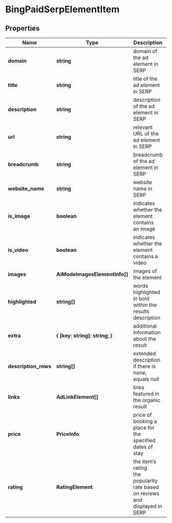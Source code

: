 # BingPaidSerpElementItem

## Properties

| Name | Type | Description | Notes |
|------------ | ------------- | ------------- | -------------|
**domain** | **string** | domain of the ad element in SERP |[optional]|
**title** | **string** | title of the ad element in SERP |[optional]|
**description** | **string** | description of the ad element in SERP |[optional]|
**url** | **string** | relevant URL of the ad element in SERP |[optional]|
**breadcrumb** | **string** | breadcrumb of the ad element in SERP |[optional]|
**website_name** | **string** | website name in SERP |[optional]|
**is_image** | **boolean** | indicates whether the element contains an image |[optional]|
**is_video** | **boolean** | indicates whether the element contains a video |[optional]|
**images** | **AiModeImagesElementInfo[]** | images of the element |[optional]|
**highlighted** | **string[]** | words highlighted in bold within the results description |[optional]|
**extra** | **{ [key: string]: string; }** | additional information about the result |[optional]|
**description_rows** | **string[]** | extended description<br>if there is none, equals null |[optional]|
**links** | **AdLinkElement[]** | links featured in the organic result |[optional]|
**price** | **PriceInfo** | price of booking a place for the specified dates of stay |[optional]|
**rating** | **RatingElement** | the item’s rating <br>the popularity rate based on reviews and displayed in SERP |[optional]|